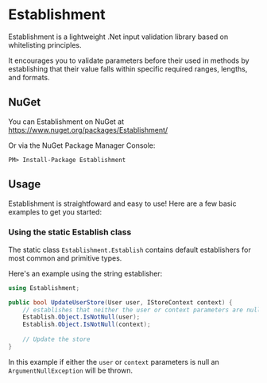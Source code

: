 # Establishment
Establishment is a lightweight .Net input validation library based on whitelisting principles.

It encourages you to validate parameters before their used in methods by establishing that their value falls within specific 
required ranges, lengths, and formats.

## NuGet
You can Establishment on NuGet at https://www.nuget.org/packages/Establishment/

Or via the NuGet Package Manager Console:

`PM> Install-Package Establishment`

## Usage
Establishment is straightfoward and easy to use! Here are a few basic examples to get you started:

### Using the static Establish class
The static class `Establishment.Establish` contains default establishers for most common and primitive types.

Here's an example using the string establisher:
```csharp
using Establishment;

public bool UpdateUserStore(User user, IStoreContext context) {
    // establishes that neither the user or context parameters are null
    Establish.Object.IsNotNull(user);
    Establish.Object.IsNotNull(context);
    
    // Update the store
}
```

In this example if either the `user` or `context` parameters is null an `ArgumentNullException` will be thrown.
